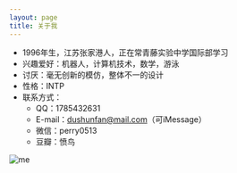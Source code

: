 ```yaml
---
layout: page
title: 关于我
---
```

* 1996年生，江苏张家港人，正在常青藤实验中学国际部学习
* 兴趣爱好：机器人，计算机技术，数学，游泳
* 讨厌：毫无创新的模仿，整体不一的设计
* 性格：INTP
* 联系方式：
  * QQ：1785432631
  * E-mail：dushunfan@mail.com（可iMessage）
  * 微信：perry0513
  * 豆瓣：愤鸟

<script type="text/javascript" src="http://www.douban.com/service/badge/perrydu/?show=collection&amp;select=random&amp;n=20&amp;columns=10&amp;hidelogo=yes&amp;hideself=yes" ></script>

![me](http://pic.yupoo.com/perrydu/CdX6xK18/medium.jpg)